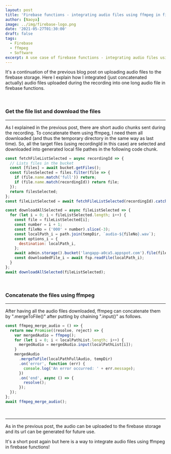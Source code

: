 ```yaml
---
layout: post
title: 'Firebase functions - integrating audio files using ffmpeg in firebase functions'
author: [Naoya]
image: ../img/firebase-logo.png
date: '2021-05-27T01:30:00'
draft: false
tags:
  - Firebase
  - ffmpeg
  - Software
excerpt: A use case of firebase functions - integrating audio files using ffmpeg in firebase functions.
---
```


It's a continuation of the previous blog post on uploading audio files to the firebase storage.
Here I explain how I integrated (just concatenated actually) audio files uploaded during the recording into one long audio file in firebase functions.

<br>

### Get the file list and download the files

---

As I explained in the previous post, there are short audio chunks sent during the recording.
To concatenate them using ffmpeg, I need them all downloaded (and thus the temporary directory in the same way as last time).
So, all the target files (using recordingId in this case) are selected and downloaded into generated local file pathes in the following code chunk.

```javascript
const fetchFileListSelected = async recordingId => {
  // Lists files in the bucket
  const [files] = await bucket.getFiles();
  const filesSelected = files.filter(file => {
    if (file.name.match('full')) return;
    if (file.name.match(recordingId)) return file;
  });
  return filesSelected;
};
const fileListSelected = await fetchFileListSelected(recordingId).catch(console.error);

const downloadAllSelected = async fileListSelected => {
  for (let i = 0; i < fileListSelected.length; i++) {
    const file = fileListSelected[i];
    const number = i + 1;
    const fileNo = ('000' + number).slice(-3);
    const localPath_i = path.join(tempDir, `audio-${fileNo}.wav`);
    const options_i = {
      destination: localPath_i,
    };
    await admin.storage().bucket('langapp-a0ca5.appspot.com').file(file.name).download(options_i);
    const downloadedFile_i = await fsp.readFile(localPath_i);
  }
};
await downloadAllSelected(fileListSelected);
```

<br>

### Concatenate the files using ffmpeg

---

After having all the audio files downloaded, ffmpeg can concatenate them by ".mergeToFile()" after putting by chaining ".input()" as follows.

```javascript
const ffmpeg_merge_audio = () => {
  return new Promise((resolve, reject) => {
    var mergedAudio = ffmpeg();
    for (let i = 0; i < localPathList.length; i++) {
      mergedAudio = mergedAudio.input(localPathList[i]);
    }
    mergedAudio
      .mergeToFile(localPathFullAudio, tempDir)
      .on('error', function (err) {
        console.log('An error occurred: ' + err.message);
      })
      .on('end', async () => {
        resolve();
      });
  });
};
await ffmpeg_merge_audio();
```

<br>

---

As in the previous post, the audio can be uploaded to the firebase storage and its url can be generated for future use.

It's a short post again but here is a way to integrate audio files using ffmpeg in firebase functions!
